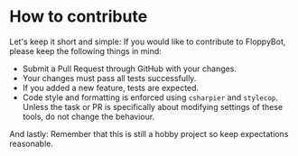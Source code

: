 # How to contribute

Let's keep it short and simple: If you would like to contribute to FloppyBot, please keep the following things in mind:

- Submit a Pull Request through GitHub with your changes.
- Your changes must pass all tests successfully.
- If you added a new feature, tests are expected.
- Code style and formatting is enforced using `csharpier` and `stylecop`. Unless the task or PR is specifically about
  modifying settings of these tools, do not change the behaviour.

And lastly: Remember that this is still a hobby project so keep expectations reasonable.
